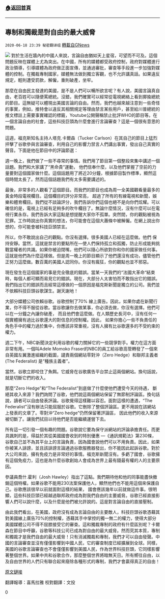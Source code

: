 ###  [:house:返回首頁](https://github.com/ourhimalayas/txt)
---

## 專制和獨裁是對自由的最大威脅
`2020-06-18 23:39 秘密翻译组` [轉載自GNews](https://gnews.org/zh-hant/238586/)

![](https://gnews.org/wp-content/uploads/2020/06/Picture-1-85.png)
對於生活在牆內的中國人來說，言論自由猶如天上星宿，可望而不可及。這個問題反映在媒體上尤為突出。在中國，所有的媒體都受政府控制，政府對媒體進行政治領導，引導媒體為政府做正面宣傳，並通過審批，審查等手段進一步加強對媒體的控制。在獨裁專制國家，媒體無法做到獨立客觀，也不允許講真話。如果違反規定，輕則遭受罰款，解僱，重則破產，坐牢。

那麼在自由民主發達的美國，是不是人們可以暢所欲言呢？有人說，美國言論真自由，老百姓可以隨便罵總統。沒錯，我們確實可以經常從電視網絡上看到揶揄總統的節目。這無疑可以體現出美國言論的自由。然而，我們也越來越注意到一些奇怪的事實，例如，推特會以違反其相關規定等理由禁言某些用戶，甚至給川普總統的推文標註上需要事實確認的標籤，Youtube公開聲稱禁止批評WHO的節目等。在一個言論自由的社會，這些科技巨頭為什麼會進行言論審查？這是一個很有意思的問題。

這週，福克斯知名主持人塔克.卡爾森（Tucker Carlson）在其自己的節目上猛烈抨擊了谷歌參與言論審查，利用自己的影響力禁言人們講出事實，發出自己真實的聲音。下面是他在節目中的評論節選：

週一晚上，我們做了一些不尋常的事情。我們用了節目第一個整段來集中講述一個話題。我們和大家講了“黑命貴”運動， 他們信奉什麼，以及他們掌握了空前的力量要對這個國家做什麼。這個話題用了將近20分鐘，根據節目製作標準，顯然這個時間太長了。然而這個話題我們有太多需要講述的。

最後，非常多的人觀看了這個節目。而我們的節目也成為周一全美國觀看量最多的黃金時段電視欄目。這個欄目的評分非常高， 超過了所有的有線電視和新聞，娛樂和體育欄目。我們從不談論評分，我們告訴你們這個也絕不是向你們炫耀。可以確信的是，電視上已經有足夠多的吹牛欄目了。無論什麼情況，沒有什麼可以在電視行業永存。我們告訴大家這點是想提醒大家你不孤單。突然間，你的觀點被視為犯罪。工作時說出你真實的想法，你可能會在這個大蕭條中被解僱。在網上說出你想的，你可能會被科技巨頭禁言。

所以，你不敢說出自己的觀點。你沒有選擇。很多美國人已經在這麼做。他們 保持安靜。當然，這就是禁言的要點所在—使人們保持孤立和孤獨，防止形成能夠挑戰當權者的共識。如果你被迫閉嘴，他們可以隨心所欲對你和你的國家做任何事。這就是他們為什麼這樣做。但是周一晚上的節目顯示了他們還沒有成功，儘管他們正努力這麼做。數百萬的美國人認同你。你沒有瘋狂，你的觀點也並不邪惡。

現在發生在這個國家的事是完全徹底的錯誤。當某一天我們的“法國大革命“結束時，每個人都可顯而易見它的錯誤。現在，大部分人太害怕而不敢指出它的錯誤。我們指出它的錯誤而且經常這樣做的一個原因是福克斯新聞是獨立的公司。我們並不依賴科技巨頭谷歌謀生。謝天謝地！

大部分媒體公司依賴谷歌。谷歌控制了70% 線上廣告。因此，如果你處在新聞行業，你不得不服從谷歌。當谷歌讓你去做某事，你必須去做，你沒有選擇。他們可以在一分鐘之內讓你破產， 而且他們會這麼做。在人類歷史長河中，沒有任何一個實體擁有過比谷歌還大的對信息的控制權。因此， 如果你擔心一些不負責任的角色手中的權力過於集中，你應該非常重視，沒有人擁有比谷歌還多的不受約束的權力。

週二下午，NBC新聞決定利用谷歌的權力關掉它的一些競爭對手。權力在這方面非常有用。一個叫Adele Momoko Fraser的NBC的員工給谷歌高管轉發了一個來自英國左翼激進組織的截圖，譴責兩個網站零對沖（Zero Hedge）和聯邦主義者(The Federalist) 是“種族主義者”。

當然，谷歌立即咬住了魚餌。它威脅在谷歌廣告平台禁止這兩個網站。換句話說，就是切斷它們的收入。

那麼“Zero Hedge”和“The Federalist”到底做了什麼使他們遭受今天的待遇， 斷絕其收入來源？我們詢問了谷歌，他們說這兩個網站保留了無節制評論區。換句話說，讀者可以自由發表評論。谷歌覺得這樣難以容忍。面對這樣的遭遇，“The Federalist”沒有辦法只能屈服於谷歌。它刪除了整個評論區。更不用說在該網站上發表的文章了。零對沖“Zero hedge”仍然保留著評論區， 因此他們的收入來源被切斷了。讓我們拭目以待他們是否能繼續運營下去。

所有這一切引發一個有趣的問題。谷歌說它要為保守派網站的評論承擔責任。而更具諷刺的是，得益於其從美國國會收到的特別優惠 —《通訊規範法》第230條，谷歌自己並不為其平台上的言論負責，因為國會說他們可以不用負責。因此，如果你被某人誹謗，並且該誹謗言論通過谷歌服務器發出，你不能因此起訴谷歌。對於大公司來說，擁有免疫力是非常好的事情。福克斯新聞沒有。多虧了國會，谷歌擁有這個免疫力，這也是為什麼谷歌創始人會成為世界上最有錢最有權的人的主要原因。

參議員喬什.霍利（Josh Hawley）指出了這點。我們期待他和他的同事能盡快撤銷這個特權。如果谷歌不能用230法案保護他人，顯然他們也不能用這個來保護自己。谷歌應該很早以前就面對這樣的結果， 國會應該幾年以前就做這件​​事。很明顯，這些科技巨頭已經越過聯邦政府成為對我們自由的主要威脅。谷歌已經直接影響人們可以說什麼，以及什麼是他們被允許說的。這是對言論自由的直接壓制。

由此我們看出，在美國，政府沒有成為言論自由的主要敵人，科技巨頭谷歌憑藉其對美國線上廣告70%的控制權，憑藉其手中掌控的獨一無二的權力，使得大部分美國媒體公司不得不屈膝接受它的審查。這和獨裁專制的政府有什麼區別呢？卡爾森在節目中呼籲，谷歌等科技公司已成為對自由的最大威脅。然而究其本質，專制和獨裁才是我們自由的最大威脅！只有消滅獨裁和專制，我們才可以自由發聲。中國的言論審查並沒有僅僅影響到中國人民，它的審查制度已經擴展到全球。同樣，美國的谷歌言論審查也不會僅僅影響到美國人民，作為世界科技巨頭，它同樣影響著整個世界。如果中共和谷歌合作，那麼整個世界將暗無天日。所有嚮往自由，以及自由世界的人們只有聯合起來廢除各種形式的專制，我們才會贏得真正的自由！

[原文鏈接](https://www.foxnews.com/opinion/tucker-carlson-google-and-big-tech-monopolies-are-the-chief-threat-to-our-liberties-and-no-one-in-congress-is-protecting-us)

翻譯報導：喜馬拉雅
校對翻譯：文投

0
